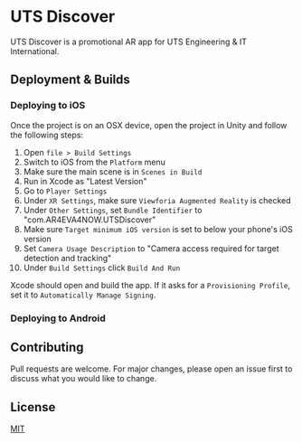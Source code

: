 # UTS Discover
UTS Discover is a promotional AR app for UTS Engineering & IT International.

## Deployment & Builds

### Deploying to iOS

Once the project is on an OSX device, open the project in Unity and follow the following steps:

1) Open `file > Build Settings`
2) Switch to iOS from the `Platform` menu
3) Make sure the main scene is in `Scenes in Build`
4) Run in Xcode as "Latest Version"
5) Go to `Player Settings`
6) Under `XR Settings`, make sure `Viewforia Augmented Reality` is checked
7) Under `Other Settings`, set `Bundle Identifier` to "com.AR4EVA4NOW.UTSDiscover"
8) Make sure `Target minimum iOS version` is set to below your phone's iOS version
9) Set `Camera Usage Description` to "Camera access required for target detection and tracking"
10) Under `Build Settings` click `Build And Run`

Xcode should open and build the app. If it asks for a `Provisioning Profile`, set it to `Automatically Manage Signing`.

### Deploying to Android

## Contributing
Pull requests are welcome. For major changes, please open an issue first to discuss what you would like to change.

## License
[MIT](https://choosealicense.com/licenses/mit/)
